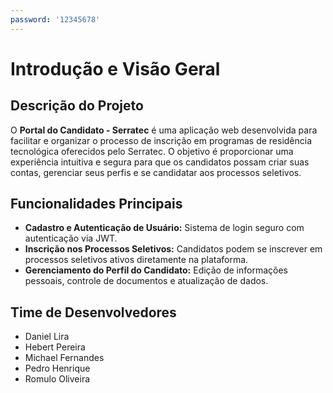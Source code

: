 ```yaml
---
password: '12345678'
---
```


# Introdução e Visão Geral

## Descrição do Projeto

O **Portal do Candidato - Serratec** é uma aplicação web desenvolvida para facilitar e organizar o processo de inscrição em programas de residência tecnológica oferecidos pelo Serratec. O objetivo é proporcionar uma experiência intuitiva e segura para que os candidatos possam criar suas contas, gerenciar seus perfis e se candidatar aos processos seletivos.

## Funcionalidades Principais

-   **Cadastro e Autenticação de Usuário:** Sistema de login seguro com autenticação via JWT.
-   **Inscrição nos Processos Seletivos:** Candidatos podem se inscrever em processos seletivos ativos diretamente na plataforma.
-   **Gerenciamento do Perfil do Candidato:** Edição de informações pessoais, controle de documentos e atualização de dados.

## Time de Desenvolvedores

-   Daniel Lira
-   Hebert Pereira
-   Michael Fernandes
-   Pedro Henrique
-   Romulo Oliveira